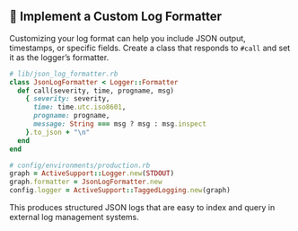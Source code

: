 ## 🎨 Implement a Custom Log Formatter
Customizing your log format can help you include JSON output, timestamps, or specific fields. Create a class that responds to `#call` and set it as the logger’s formatter.

```ruby
# lib/json_log_formatter.rb
class JsonLogFormatter < Logger::Formatter
  def call(severity, time, progname, msg)
    { severity: severity,
      time: time.utc.iso8601,
      progname: progname,
      message: String === msg ? msg : msg.inspect
    }.to_json + "\n"
  end
end

# config/environments/production.rb
graph = ActiveSupport::Logger.new(STDOUT)
graph.formatter = JsonLogFormatter.new
config.logger = ActiveSupport::TaggedLogging.new(graph)
```

This produces structured JSON logs that are easy to index and query in external log management systems.